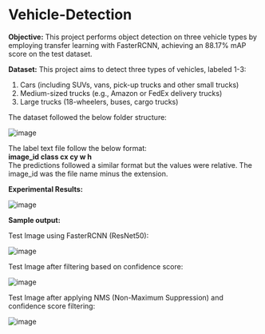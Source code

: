 # Vehicle-Detection
**Objective:**
This project performs object detection on three vehicle types by employing transfer learning with FasterRCNN, achieving an 88.17% mAP score on the test dataset. 

**Dataset:**
This project aims to detect three types of vehicles, labeled 1-3:
1. Cars (including SUVs, vans, pick-up trucks and other small trucks)
2. Medium-sized trucks (e.g., Amazon or FedEx delivery trucks)
3. Large trucks (18-wheelers, buses, cargo trucks)

The dataset followed the below folder structure:

![image](https://github.com/Vsamyuktha/Vehicle-Detection/assets/20947664/348de4fc-7ca3-45a9-9bd2-5f1e3f295548)


The label text file follow the below format:<br>
  **image_id class cx cy w h**<br>
The predictions followed a similar format but the values were relative. The image_id was the file name minus the extension.

**Experimental Results:**

![image](https://github.com/Vsamyuktha/Vehicle-Detection/assets/20947664/e5c383a0-24ee-492d-bcaa-1f8223c058e6)




**Sample output:**

Test Image using FasterRCNN (ResNet50):

![image](https://github.com/Vsamyuktha/Vehicle-Detection/assets/20947664/2ed8b2d9-3de3-4da8-b693-25c0077da74e)




Test Image after filtering based on confidence score:

![image](https://github.com/Vsamyuktha/Vehicle-Detection/assets/20947664/e06014b0-1acf-4318-a9f3-d25c88fdeb63)





Test Image after applying NMS (Non-Maximum Suppression) and confidence score filtering:

![image](https://github.com/Vsamyuktha/Vehicle-Detection/assets/20947664/13f6ed6f-f076-4381-b00c-db9d4414746d)



